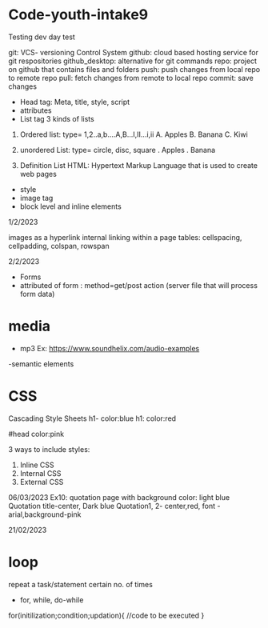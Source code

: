# Code-youth-intake9
Testing dev day test

git: VCS- versioning Control System
github: cloud based hosting service for git respositories
github_desktop: alternative for git commands
repo: project on github that contains files and folders
push: push changes from local repo to remote repo
pull: fetch changes from remote to local repo
commit: save changes

- Head tag: Meta, title, style, script
- attributes
- List tag
3 kinds of lists
1. Ordered list: type= 1,2..a,b....A,B...I,II...i,ii
    A. Apples
    B. Banana
    C. Kiwi

2. unordered List: type= circle, disc, square
    . Apples
    . Banana

3. Definition List
HTML: Hypertext Markup Language that is used to create web pages

- style
- image tag 
- block level and inline elements

1/2/2023

images as a hyperlink
internal linking within a page
tables: cellspacing, cellpadding, colspan, rowspan

2/2/2023

- Forms
- attributed of form : method=get/post action (server file that will process form data)

# media

- mp3
Ex: https://www.soundhelix.com/audio-examples

-semantic elements

# CSS
Cascading Style Sheets
h1- color:blue
h1: color:red

#head color:pink

3 ways to include styles:
1. Inline CSS
2. Internal CSS
3. External CSS

06/03/2023
Ex10: quotation page with background color: light blue
Quotation title-center, Dark blue
Quotation1, 2- center,red, font -arial,background-pink

21/02/2023

# loop 
repeat a task/statement certain no. of times
- for, while, do-while

for(initilization;condition;updation){
    //code to be executed
}

